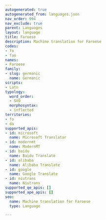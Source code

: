 ```yaml
---
autogenerated: true
autogenerated_from: languages.json
nav_order: 994
nav_exclude: true
parent: Languages
layout: language
title: Faroese
description: Machine translation for Faroese
codes:
- fo
- fao
names:
- Faroese
family:
- slug: germanic
  name: Germanic
scripts:
- Latn
typology:
  word_order:
  - SVO
  morphosyntax:
  - inflected
territories:
- fo
- da
supported_apis:
- id: microsoft
  name: Microsoft Translator
- id: modernmt
  name: ModernMT
- id: baidu
  name: Baidu Translate
- id: alibaba
  name: Alibaba Translate
- id: google
  name: Google Translate
- id: niutrans
  name: Niutrans
supported_qe_apis: []
supported_ape_apis: []
seo:
  name: Machine translation for Faroese
  type: Language

---
```


